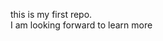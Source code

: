 this is my first repo. <br>
I am looking forward to learn more 
<!---
ShuuKriya/ShuuKriya is a ✨ special ✨ repository because its `README.md` (this file) appears on your GitHub profile.
You can click the Preview link to take a look at your changes.
--->
